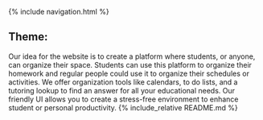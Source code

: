 {% include navigation.html %}
## Theme:
Our idea for the website is to create a platform where students, or anyone, can organize their space. Students can use this platform to organize their homework and regular people could use it to organize their schedules or activities. We offer organization tools like calendars, to do lists, and a tutoring lookup to find an answer for all your educational needs. Our friendly UI allows you to create a stress-free environment to enhance student or personal productivity.
{% include_relative README.md %}

